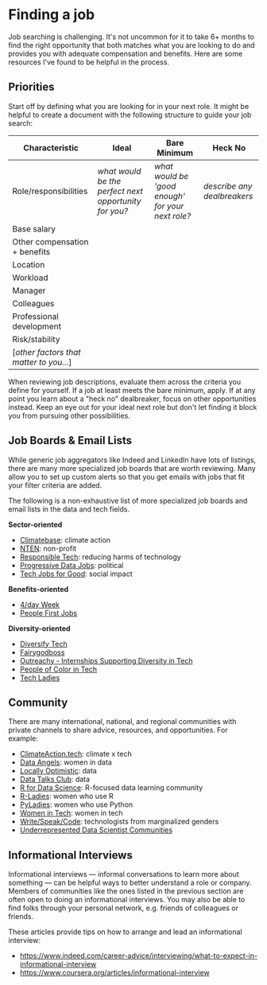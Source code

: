 # Finding a job

Job searching is challenging. It's not uncommon for it to take 6+ months to find the right opportunity that both matches what you are looking to do and provides you with adequate compensation and benefits. Here are some resources I've found to be helpful in the process.

## Priorities

Start off by defining what you are looking for in your next role. It might be helpful to create a document with the following structure to guide your job search:

| Characteristic | Ideal | Bare Minimum | Heck No |
|-|-|-|-|
| Role/responsibilities | _what would be the perfect next opportunity for you?_ | _what would be 'good enough' for your next role?_ | _describe any dealbreakers_ |
| Base salary | | | |
| Other compensation + benefits | | | |
| Location | | | |
| Workload | | | |
| Manager | | | |
| Colleagues | | | |
| Professional development | | | |
| Risk/stability | | | |
| [_other factors that matter to you..._] | | | |

When reviewing job descriptions, evaluate them across the criteria you define for yourself. If a job at least meets the bare minimum, apply. If at any point you learn about a "heck no" dealbreaker, focus on other opportunities instead. Keep an eye out for your ideal next role but don't let finding it block you from pursuing other possibilities.

## Job Boards & Email Lists

While generic job aggregators like Indeed and LinkedIn have lots of listings, there are many more specialized job boards that are worth reviewing. Many allow you to set up custom alerts so that you get emails with jobs that fit your filter criteria are added.

The following is a non-exhaustive list of more specialized job boards and email lists in the data and tech fields.

**Sector-oriented**

* [Climatebase](https://climatebase.org/): climate action
* [NTEN](https://www.nten.org/jobs): non-profit
* [Responsible Tech](https://alltechishuman.org/responsible-tech-job-board): reducing harms of technology
* [Progressive Data Jobs](https://www.progressivedatajobs.org/): political
* [Tech Jobs for Good](https://www.techjobsforgood.com/): social impact

**Benefits-oriented**

* [4/day Week](https://4dayweek.io/)
* [People First Jobs](https://peoplefirstjobs.com/)

**Diversity-oriented**

* [Diversify Tech](https://www.diversifytech.co/)
* [Fairygodboss](https://fairygodboss.com/)
* [Outreachy - Internships Supporting Diversity in Tech](https://www.outreachy.org/)
* [People of Color in Tech](https://peopleofcolorintech.com/)
* [Tech Ladies](https://www.hiretechladies.com/)

## Community

There are many international, national, and regional communities with private channels to share advice, resources, and opportunities. For example:

* [ClimateAction.tech](https://climateaction.tech/): climate x tech
* [Data Angels](https://twitter.com/jessica_cherny/status/1292526893317492736): women in data
* [Locally Optimistic](https://locallyoptimistic.com/community/): data
* [Data Talks Club](https://datatalks.club/): data
* [R for Data Science](https://www.rfordatasci.com/): R-focused data learning community
* [R-Ladies](https://rladies.org/): women who use R
* [PyLadies](https://pyladies.com/): women who use Python
* [Women in Tech](https://women-in-tech.org/join-us-on-slack/): women in tech
* [Write/Speak/Code](https://www.writespeakcode.com/#chapters): technologists from marginalized genders
* [Underrepresented Data Scientist Communities](https://builtin.com/data-science/diversity-inclusion-networking-communities)

## Informational Interviews

Informational interviews — informal conversations to learn more about something — can be helpful ways to better understand a role or company. Members of communities like the ones listed in the previous section are often open to doing an informational interviews. You may also be able to find folks through your personal network, e.g. friends of colleagues or friends.

These articles provide tips on how to arrange and lead an informational interview:

* https://www.indeed.com/career-advice/interviewing/what-to-expect-in-informational-interview
* https://www.coursera.org/articles/informational-interview
